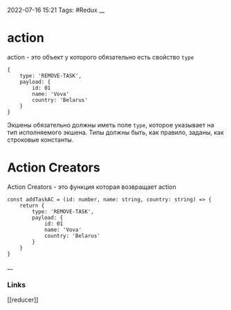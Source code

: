 2022-07-16 15:21
Tags: #Redux 
__
# action
action - это объект у которого обязательно есть свойство `type`

```tsx
{
	type: 'REMOVE-TASK',
	payload: {
		id: 01
		name: 'Vova'
		country: 'Belarus'
	}
}
```
Экшены обязательно должны иметь поле `type`, которое указывает на тип исполняемого экшена. Типы должны быть, как правило, заданы, как строковые константы.

# Action Creators

Action Creators - это функция которая возвращает action

```tsx
const addTaskAC = (id: number, name: string, country: string) => {
	return {
		type: 'REMOVE-TASK',
		payload: {
			id: 01
			name: 'Vova'
			country: 'Belarus'
		}
	}
}
```
__
### Links
[[reducer]]
